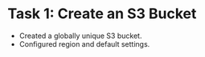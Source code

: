 # Task 1: Create an S3 Bucket

- Created a globally unique S3 bucket.
- Configured region and default settings.

